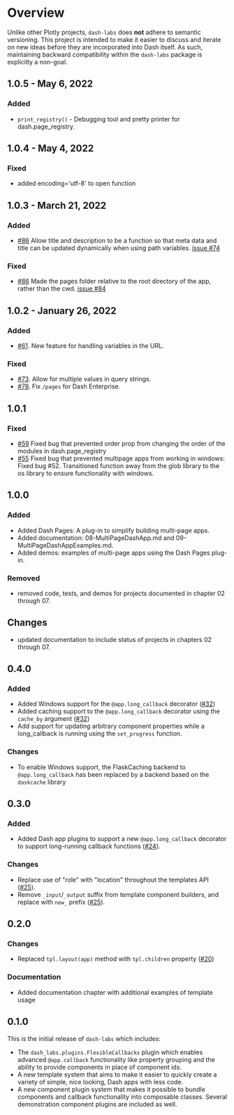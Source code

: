 # Overview
Unlike other Plotly projects, `dash-labs` does **not** adhere to semantic versioning. This project is intended to make it easier to discuss and iterate on new ideas before they are incorporated into Dash itself. As such, maintaining backward compatibility within the `dash-labs` package is explicitly a non-goal.

## 1.0.5 - May 6, 2022
### Added
- `print_registry()` - Debugging tool and pretty printer for dash.page_registry. 

## 1.0.4 - May 4, 2022
### Fixed 
- added encoding='utf-8' to open function

## 1.0.3 - March 21, 2022

### Added
- [#86](https://github.com/plotly/dash-labs/pull/86)  Allow title and description to be a function so that meta data and title can be updated dynamically when using path variables. [issue #74](https://github.com/plotly/dash-labs/issues/74)
 
### Fixed 
- [#86](https://github.com/plotly/dash-labs/pull/86) Made the pages folder relative to the root directory of the app, rather than the cwd. [issue #84](https://github.com/plotly/dash-labs/issues/84)


## 1.0.2 - January 26, 2022

### Added
 - [#61](https://github.com/plotly/dash-labs/pull/61).  New feature for handling variables in the URL.
### Fixed
 - [#73](https://github.com/plotly/dash-labs/pull/73).  Allow for multiple values in query strings.
 - [#78](https://github.com/plotly/dash-labs/pull/78). Fix `/pages` for Dash Enterprise.

## 1.0.1

### Fixed
 - [#59](https://github.com/plotly/dash-labs/pull/59) Fixed bug that prevented order prop from changing the order of the modules in dash.page_registry
 - [#55](https://github.com/plotly/dash-labs/pull/55) Fixed bug that prevented multipage apps from working in windows: Fixed bug #52. Transitioned function away from the glob library to the os library to ensure functionality with windows. 

## 1.0.0

### Added
 - Added Dash Pages: A plug-in to simplify building multi-page apps.
 - Added documentation: 08-MultiPageDashApp.md and 09-MultiPageDashAppExamples.md.
 - Added demos:  examples of multi-page apps using the Dash Pages plug-in.

### Removed
 - removed code, tests, and demos for projects documented in chapter 02 through 07.

## Changes
 - updated documentation to include status of projects in chapters 02 through 07.

## 0.4.0

### Added
 - Added Windows support for the `@app.long_callback` decorator ([#32](https://github.com/plotly/dash-labs/pull/32))
 - Added caching support to the `@app.long_callback` decorator using the `cache_by` argument ([#32](https://github.com/plotly/dash-labs/pull/32))
 - Add support for updating arbitrary component properties while a long_callback is running using the `set_progress` function. 

### Changes
 - To enable Windows support, the FlaskCaching backend to `@app.long_callback` has been replaced by a backend based on the `daskcache` library


## 0.3.0

### Added
 - Added Dash app plugins to support a new `@app.long_callback` decorator to support long-running callback functions ([#24](https://github.com/plotly/dash-labs/pull/24)).

### Changes
 - Replace use of "role" with "location" throughout the templates API ([#25](https://github.com/plotly/dash-labs/pull/25)).
 - Remove `_input`/`_output` suffix from template component builders, and replace with `new_` prefix ([#25](https://github.com/plotly/dash-labs/pull/25)). 


## 0.2.0

### Changes
 - Replaced `tpl.layout(app)` method with `tpl.children` property ([#20](https://github.com/plotly/dash-labs/pull/20))

### Documentation
 - Added documentation chapter with additional examples of template usage


## 0.1.0

This is the initial release of `dash-labs` which includes:
 - The `dash_labs.plugins.FlexibleCallbacks` plugin which enables advanced `@app.callback` functionality like property grouping and the ability to provide components in place of component ids.
 - A new template system that aims to make it easier to quickly create a variety of simple, nice looking, Dash apps with less code.
 - A new component plugin system that makes it possible to bundle components and callback functionality into composable classes. Several demonstration component plugins are included as well.
